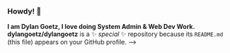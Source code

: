 ### Howdy! 👋

**I am Dylan Goetz, I love doing System Admin & Web Dev Work.**
**dylangoetz/dylangoetz** is a ✨ _special_ ✨ repository because its `README.md` (this file) appears on your GitHub profile.
-->
